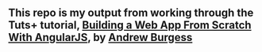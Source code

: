 ## This repo is my output from working through the Tuts+ tutorial, [Building a Web App From Scratch With AngularJS](http://code.tutsplus.com/courses/building-a-web-app-from-scratch-with-angularjs), by [Andrew Burgess](https://twitter.com/andrew8088)